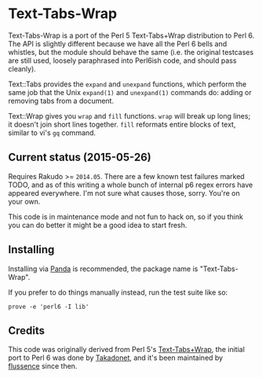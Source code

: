 # Text-Tabs-Wrap

Text-Tabs-Wrap is a port of the Perl 5 Text-Tabs+Wrap distribution to Perl 6.
The API is slightly different because we have all the Perl 6 bells and whistles,
but the module should behave the same (i.e. the original testcases are still
used, loosely paraphrased into Perl6ish code, and should pass cleanly).

Text::Tabs provides the `expand` and `unexpand` functions, which perform the
same job that the Unix `expand(1)` and `unexpand(1)` commands do: adding or
removing tabs from a document.

Text::Wrap gives you `wrap` and `fill` functions. `wrap` will break up long
lines; it doesn't join short lines together. `fill` reformats entire blocks of
text, similar to vi's `gq` command.

## Current status (2015-05-26)

Requires Rakudo >= `2014.05`. There are a few known test failures marked
TODO, and as of this writing a whole bunch of internal p6 regex errors have
appeared everywhere. I'm not sure what causes those, sorry. You're on your own.

This code is in maintenance mode and not fun to hack on, so if you think you can
do better it might be a good idea to start fresh.

## Installing

Installing via [Panda][gh-panda] is recommended, the package name is
"Text-Tabs-Wrap".

If you prefer to do things manually instead, run the test suite like so:

    prove -e 'perl6 -I lib'

## Credits

This code was originally derived from Perl 5's [Text-Tabs+Wrap][ttr-perl5],
the initial port to Perl 6 was done by [Takadonet][gh-takadonet], and it's been
maintained by [flussence][gh-flussence] since then.

[gh-flussence]: //github.com/flussence
[gh-panda]:     //github.com/tadzik/panda/
[gh-takadonet]: //github.com/Takadonet
[ttr-perl5]:    //metacpan.org/release/MUIR/Text-Tabs+Wrap-2013.0523

<!-- vim: set tw=80 -->
